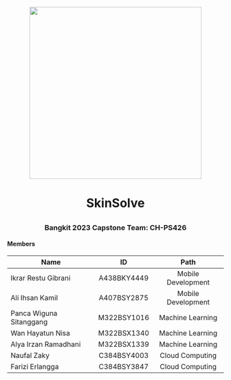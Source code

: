 <p align="center">
  <img align="center" width="400" src="" />
</p>
<h1 align="center">SkinSolve</h1>
<h2 align="center"></h2>

<h3 align="center">Bangkit 2023 Capstone Team: CH-PS426 </h3>

#### Members
| Name                    | ID            | Path               |
| ----------------------  |:-------------:|:------------------:|
| Ikrar Restu Gibrani     | A438BKY4449   | Mobile Development | 
| Ali Ihsan Kamil         | A407BSY2875   | Mobile Development |
| Panca Wiguna Sitanggang | M322BSY1016   | Machine Learning   | 
| Wan Hayatun Nisa        | M322BSX1340   | Machine Learning   | 
| Alya Irzan Ramadhani    | M322BSX1339   | Machine Learning   | 
| Naufal Zaky             | C384BSY4003   | Cloud Computing    |  
| Farizi Erlangga         | C384BSY3847   | Cloud Computing    |